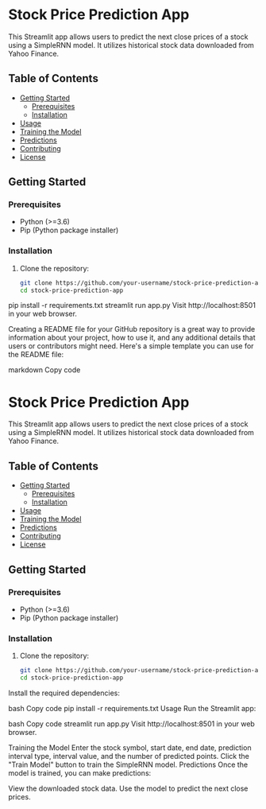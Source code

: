# Stock Price Prediction App

This Streamlit app allows users to predict the next close prices of a stock using a SimpleRNN model. It utilizes historical stock data downloaded from Yahoo Finance.

## Table of Contents

- [Getting Started](#getting-started)
  - [Prerequisites](#prerequisites)
  - [Installation](#installation)
- [Usage](#usage)
- [Training the Model](#training-the-model)
- [Predictions](#predictions)
- [Contributing](#contributing)
- [License](#license)

## Getting Started

### Prerequisites

- Python (>=3.6)
- Pip (Python package installer)

### Installation

1. Clone the repository:

   ```bash
   git clone https://github.com/your-username/stock-price-prediction-app.git
   cd stock-price-prediction-app
pip install -r requirements.txt
streamlit run app.py
Visit http://localhost:8501 in your web browser.

Creating a README file for your GitHub repository is a great way to provide information about your project, how to use it, and any additional details that users or contributors might need. Here's a simple template you can use for the README file:

markdown
Copy code
# Stock Price Prediction App

This Streamlit app allows users to predict the next close prices of a stock using a SimpleRNN model. It utilizes historical stock data downloaded from Yahoo Finance.

## Table of Contents

- [Getting Started](#getting-started)
  - [Prerequisites](#prerequisites)
  - [Installation](#installation)
- [Usage](#usage)
- [Training the Model](#training-the-model)
- [Predictions](#predictions)
- [Contributing](#contributing)
- [License](#license)

## Getting Started

### Prerequisites

- Python (>=3.6)
- Pip (Python package installer)

### Installation

1. Clone the repository:

   ```bash
   git clone https://github.com/your-username/stock-price-prediction-app.git
   cd stock-price-prediction-app
Install the required dependencies:

bash
Copy code
pip install -r requirements.txt
Usage
Run the Streamlit app:

bash
Copy code
streamlit run app.py
Visit http://localhost:8501 in your web browser.

Training the Model
Enter the stock symbol, start date, end date, prediction interval type, interval value, and the number of predicted points.
Click the "Train Model" button to train the SimpleRNN model.
Predictions
Once the model is trained, you can make predictions:

View the downloaded stock data.
Use the model to predict the next close prices.

